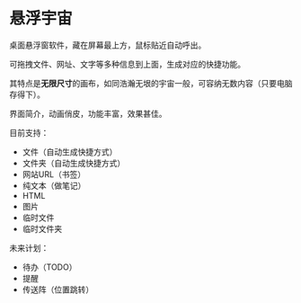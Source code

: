 悬浮宇宙
===

桌面悬浮窗软件，藏在屏幕最上方，鼠标贴近自动呼出。

可拖拽文件、网址、文字等多种信息到上面，生成对应的快捷功能。

其特点是**无限尺寸**的画布，如同浩瀚无垠的宇宙一般，可容纳无数内容（只要电脑存得下）。

界面简介，动画俏皮，功能丰富，效果甚佳。



目前支持：

- 文件（自动生成快捷方式）
- 文件夹（自动生成快捷方式）
- 网站URL（书签）
- 纯文本（做笔记）
- HTML
- 图片
- 临时文件
- 临时文件夹



未来计划：

- 待办（TODO）
- 提醒
- 传送阵（位置跳转）

